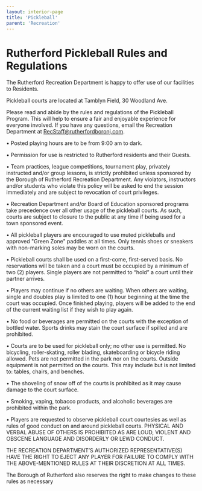 ```yaml
---
layout: interior-page
title: 'Pickleball'
parent: 'Recreation'
---
```

# Rutherford Pickleball Rules and Regulations

The Rutherford Recreation Department is happy to offer use of our facilities to Residents.

Pickleball courts are located at Tamblyn Field, 30 Woodland Ave.

Please read and abide by the rules and regulations of the Pickleball Program. This will
help to ensure a fair and enjoyable experience for everyone involved. If you have any questions, email the Recreation Department at RecStaff@rutherfordboronj.com. 

 • Posted playing hours are to be from 9:00 am to dark.

 • Permission for use is restricted to Rutherford residents and their Guests.  

 • Team practices, league competitions, tournament play, privately instructed and/or group lessons, is strictly prohibited unless sponsored by the Borough of Rutherford Recreation Department.  Any violators, instructors and/or students who violate this policy will be asked to end the session immediately and are subject to revocation of court privileges.

 • Recreation Department and/or Board of Education sponsored programs take precedence over all other usage of the pickleball courts.  As such, courts are subject to closure to the public at any time if being used for a town sponsored event.

 • All pickleball players are encouraged to  use muted pickleballs and approved "Green Zone" paddles at all times. Only tennis shoes or sneakers with non-marking soles may be worn on the courts.

 • Pickleball courts shall be used on a first-come, first-served basis.  No reservations will be
taken and a court must be occupied by a minimum of two (2) players. Single players are not permitted to “hold” a court until their partner arrives.

 • Players may continue if no others are waiting.  When others are waiting, single and doubles play is limited to one (1) hour beginning at the time the court was occupied. Once finished playing, players will be added to the end of the current waiting list if they wish to
play again. 

 • No food or beverages are permitted on the courts with the exception of bottled water. Sports drinks may stain the court surface if spilled and are prohibited.

 • Courts are to be used for pickleball only; no other use is permitted. No bicycling, roller-skating, roller blading, skateboarding or bicycle riding allowed. Pets are not permitted in the park nor on the courts. Outside equipment is not permitted on the courts. This may include but is not limited to: tables, chairs, and benches.

 • The shoveling of snow off of the courts is prohibited as it may cause damage to the court surface.

 • Smoking, vaping, tobacco products, and alcoholic beverages are prohibited within the park.

 • Players are requested to observe pickleball court courtesies as well as rules of good conduct on and around pickleball courts.  PHYSICAL AND VERBAL ABUSE OF OTHERS IS PROHIBITED AS ARE LOUD, VIOLENT AND OBSCENE LANGUAGE AND DISORDERLY OR LEWD CONDUCT. 

THE RECREATION DEPARTMENT’S AUTHORIZED REPRESENTATIVE(S) HAVE THE RIGHT TO EJECT ANY PLAYER FOR FAILURE TO COMPLY WITH THE ABOVE-MENTIONED RULES AT THEIR DISCRETION AT ALL TIMES. 

The Borough of Rutherford also reserves the right to make changes to these rules as necessary
